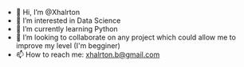 - 👋 Hi, I’m @Xhalrton
- 👀 I’m interested in Data Science 
- 🌱 I’m currently learning Python
- 💞️ I’m looking to collaborate on any project which could allow me to improve my level (I'm begginer)
- 📫 How to reach me: xhalrton.b@gmail.com

<!---
Xhalrton/Xhalrton is a ✨ special ✨ repository because its `README.md` (this file) appears on your GitHub profile.
You can click the Preview link to take a look at your changes.
--->

